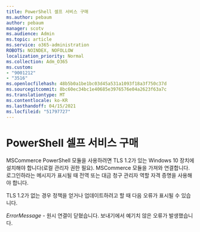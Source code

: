 ```yaml
---
title: PowerShell 셀프 서비스 구매
ms.author: pebaum
author: pebaum
manager: scotv
ms.audience: Admin
ms.topic: article
ms.service: o365-administration
ROBOTS: NOINDEX, NOFOLLOW
localization_priority: Normal
ms.collection: Adm_O365
ms.custom:
- "9001212"
- "3516"
ms.openlocfilehash: 48b5b0a1be1bc03d45a531a1093f18a3f750c37d
ms.sourcegitcommit: 8bc60ec34bc1e40685e3976576e04a2623f63a7c
ms.translationtype: MT
ms.contentlocale: ko-KR
ms.lasthandoff: 04/15/2021
ms.locfileid: "51797727"
---
```

# <a name="self-service-purchase-of-powershell"></a>PowerShell 셀프 서비스 구매

MSCommerce PowerShell 모듈을 사용하려면 TLS 1.2가 있는 Windows 10 장치에 설치해야 합니다(로컬 관리자 권한 필요).  MSCommerce 모듈을 가져와 연결합니다.  로그인하라는 메시지가 표시될 때 전역 또는 대금 청구 관리자 역할 자격 증명을 사용해야 합니다.  

TLS 1.2가 없는 경우 정책을 얻거나 업데이트하려고 할 때 다음 오류가 표시될 수 있습니다.

*ErrorMessage -* 원시 연결이 닫혔습니다. 보내기에서 예기치 않은 오류가 발생했습니다.



